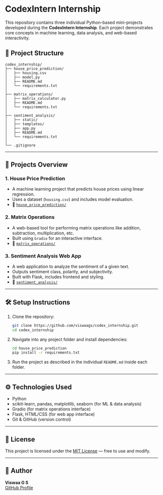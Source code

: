
# CodexIntern Internship

This repository contains three individual Python-based mini-projects developed during the **CodexIntern Internship**. Each project demonstrates core concepts in machine learning, data analysis, and web-based interactivity.

## 📁 Project Structure

```
codex_internship/
├── house_price_prediction/
│   ├── housing.csv
│   ├── model.py
│   ├── README.md
│   └── requirements.txt
│
├── matrix_operations/
│   ├── matrix_calculator.py
│   ├── README.md
│   └── requirements.txt
│
├── sentiment_analysis/
│   ├── static/
│   ├── templates/
│   ├── app.py
│   ├── README.md
│   └── requirements.txt
│
└── .gitignore
```

---

## 🧠 Projects Overview

### 1. **House Price Prediction**
- A machine learning project that predicts house prices using linear regression.
- Uses a dataset (`housing.csv`) and includes model evaluation.
- 📂 [`house_price_prediction/`](./house_price_prediction)

### 2. **Matrix Operations**
- A web-based tool for performing matrix operations like addition, subtraction, multiplication, etc.
- Built using `Gradio` for an interactive interface.
- 📂 [`matrix_operations/`](./matrix_operations)

### 3. **Sentiment Analysis Web App**
- A web application to analyze the sentiment of a given text.
- Outputs sentiment class, polarity, and subjectivity.
- Built with Flask, includes frontend and styling.
- 📂 [`sentiment_analysis/`](./sentiment_analysis)

---

## 🛠 Setup Instructions

1. Clone the repository:
   ```bash
   git clone https://github.com/viswaags/codex_internship.git
   cd codex_internship
   ```

2. Navigate into any project folder and install dependencies:
   ```bash
   cd house_price_prediction
   pip install -r requirements.txt
   ```

3. Run the project as described in the individual `README.md` inside each folder.

---

## ⚙️ Technologies Used
- Python
- scikit-learn, pandas, matplotlib, seaborn (for ML & data analysis)
- Gradio (for matrix operations interface)
- Flask, HTML/CSS (for web app interface)
- Git & GitHub (version control)

---

## 📄 License
This project is licensed under the [MIT License](https://opensource.org/licenses/MIT) — free to use and modify.

---

## 🤝 Author
**Viswaa G S**  
[GitHub Profile](https://github.com/viswaags)
